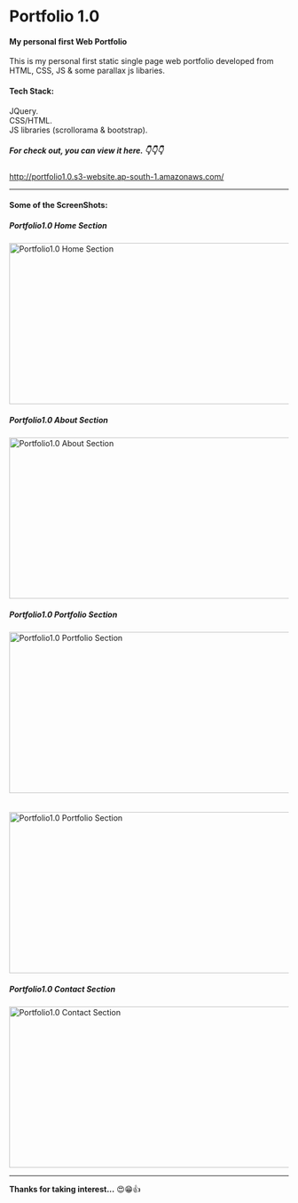 # Portfolio 1.0
#### My personal first Web Portfolio

This is my personal first static single page web portfolio developed from HTML, CSS, JS & some parallax js libaries.

#### Tech Stack: 

JQuery.</br>
CSS/HTML.</br>
JS libraries (scrollorama & bootstrap).</br>

##### For check out, you can view it here. 👇👇👇 <br />

http://portfolio1.0.s3-website.ap-south-1.amazonaws.com/

---

#### Some of the ScreenShots:

##### Portfolio1.0 Home Section
<img src="https://images2.imgbox.com/f8/78/upFlzoi6_o.png" alt="Portfolio1.0 Home Section" height="290" width="601"/>

##### Portfolio1.0 About Section
<img src="https://images2.imgbox.com/2a/45/uQ3onUP9_o.png" alt="Portfolio1.0 About Section" height="290" width="601"/>

##### Portfolio1.0 Portfolio Section
<img src="https://images2.imgbox.com/ea/5e/YplanSHb_o.png" alt="Portfolio1.0 Portfolio Section" height="290" width="601"/>
<br/>
<br/>
<br/>
<img src="https://images2.imgbox.com/3a/d8/TxfzMngU_o.gif" alt="Portfolio1.0 Portfolio Section" height="290" width="601"/>

##### Portfolio1.0 Contact Section
<img src="https://images2.imgbox.com/14/88/lyqdcYwm_o.png" alt="Portfolio1.0 Contact Section" height="290" width="601"/>

---

**Thanks for taking interest...** 😍😁👍
